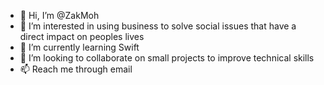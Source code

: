 - 👋 Hi, I’m @ZakMoh
- 👀 I’m interested in using business to solve social issues that have a direct impact on peoples lives
- 🌱 I’m currently learning Swift
- 💞️ I’m looking to collaborate on small projects to improve technical skills
- 📫 Reach me through email

<!---
ZakMoh/ZakMoh is a ✨ special ✨ repository because its `README.md` (this file) appears on your GitHub profile.
You can click the Preview link to take a look at your changes.
--->
